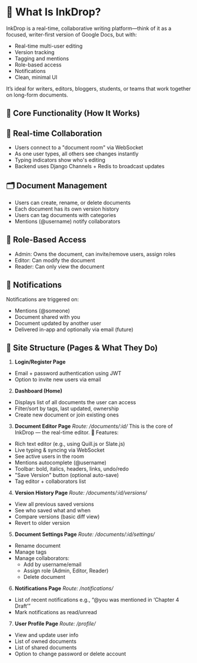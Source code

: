 # 🧠 What Is InkDrop?
InkDrop is a real-time, collaborative writing platform—think of it as a focused, writer-first version of Google Docs, but with:
- Real-time multi-user editing
- Version tracking
- Tagging and mentions
- Role-based access
- Notifications
- Clean, minimal UI

It’s ideal for writers, editors, bloggers, students, or teams that work together on long-form documents.

## 🧱 Core Functionality (How It Works)

## 🔄 Real-time Collaboration
- Users connect to a "document room" via WebSocket
- As one user types, all others see changes instantly
- Typing indicators show who's editing
- Backend uses Django Channels + Redis to broadcast updates

## 🗂️ Document Management
- Users can create, rename, or delete documents
- Each document has its own version history
- Users can tag documents with categories
- Mentions (@username) notify collaborators

## 👥 Role-Based Access
- Admin: Owns the document, can invite/remove users, assign roles
- Editor: Can modify the document
- Reader: Can only view the document

## 🔔 Notifications
Notifications are triggered on:
- Mentions (@someone)
- Document shared with you
- Document updated by another user
- Delivered in-app and optionally via email (future)



## 🧭 Site Structure (Pages & What They Do)
1. **Login/Register Page**
- Email + password authentication using JWT
- Option to invite new users via email

2. **Dashboard (Home)**
- Displays list of all documents the user can access
- Filter/sort by tags, last updated, ownership
- Create new document or join existing ones

3. **Document Editor Page**
*Route: /documents/:id/*
This is the core of InkDrop — the real-time editor.
🔧 Features:
- Rich text editor (e.g., using Quill.js or Slate.js)
- Live typing & syncing via WebSocket
- See active users in the room
- Mentions autocomplete (@username)
- Toolbar: bold, italics, headers, links, undo/redo
- "Save Version" button (optional auto-save)
- Tag editor + collaborators list

4. **Version History Page**
*Route: /documents/:id/versions/*
- View all previous saved versions
- See who saved what and when
- Compare versions (basic diff view)
- Revert to older version

5. **Document Settings Page**
*Route: /documents/:id/settings/*
- Rename document
- Manage tags
- Manage collaborators:
    - Add by username/email
    - Assign role (Admin, Editor, Reader)
    - Delete document

6. **Notifications Page**
*Route: /notifications/*
- List of recent notifications e.g., “@you was mentioned in ‘Chapter 4 Draft’”
- Mark notifications as read/unread

7. **User Profile Page**
*Route: /profile/*
- View and update user info
- List of owned documents
- List of shared documents
- Option to change password or delete account